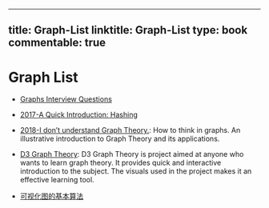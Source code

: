 
---
title: Graph-List
linktitle: Graph-List
type: book
commentable: true
---

# Graph List

- [Graphs Interview Questions](http://www.techiedelight.com/graphs-interview-questions/)

- [2017-A Quick Introduction: Hashing](https://hackernoon.com/a-quick-introduction-hashing-c32d1dc91871)

- [2018-I don’t understand Graph Theory.](https://parg.co/UI8): How to think in graphs. An illustrative introduction to Graph Theory and its applications.

- [D3 Graph Theory](https://mrpandey.github.io/d3graphTheory/index.html): D3 Graph Theory is project aimed at anyone who wants to learn graph theory. It provides quick and interactive introduction to the subject. The visuals used in the project makes it an effective learning tool.

- [可视化图的基本算法](http://blog.rainy.im/2016/04/25/graph-algos/)

    